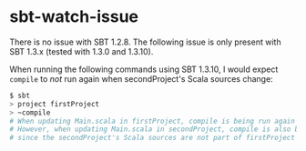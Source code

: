 # sbt-watch-issue

There is no issue with SBT 1.2.8. The following issue is only present with SBT 1.3.x (tested with 1.3.0 and 1.3.10).

When running the following commands using SBT 1.3.10, I would expect `compile` to _not_ run again when secondProject's Scala sources change:
```bash
$ sbt
> project firstProject
> ~compile
# When updating Main.scala in firstProject, compile is being run again as expected.
# However, when updating Main.scala in secondProject, compile is also being run, whereas it should not,
# since the secondProject's Scala sources are not part of firstProject's watchSources.
```
